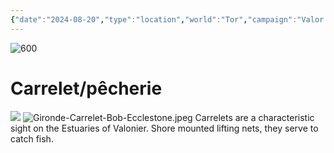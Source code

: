 ```yaml
---
{"date":"2024-08-20","type":"location","world":"Tor","campaign":"Valor of Rain","description":null,"icon":"FasLocationDot","tags":["location","Valonier"],"dg-publish":true,"permalink":"/valor-of-rain/vieillesse-sur-mer/","dgPassFrontmatter":true,"created":"2025-08-19T22:15:41.862+09:30","updated":"2025-08-20T18:01:24.826+09:30"}
---
```



![600](https://upload.wikimedia.org/wikipedia/commons/d/d8/Siege_of_La_Rochelle_1881_Henri_Motte.png)
# Carrelet/pêcherie
![](https://upload.wikimedia.org/wikipedia/commons/thumb/2/22/View_of_Florence_and_Arno_river_%287%29.jpg/2880px-View_of_Florence_and_Arno_river_%287%29.jpg)
![Gironde-Carrelet-Bob-Ecclestone.jpeg](/img/user/Valor-of-Rain/Assets/Gironde-Carrelet-Bob-Ecclestone.jpeg)
Carrelets are a characteristic sight on the Estuaries of Valonier.  Shore mounted lifting nets, they serve to catch fish.